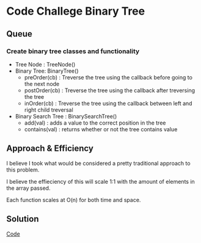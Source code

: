 # Code Challege Binary Tree

## Queue

### Create binary tree classes and functionality 
- Tree Node : TreeNode()
- Binary Tree: BinaryTree()
  - preOrder(cb) : Treverse the tree using the callback before going to the next node
  - postOrder(cb) : Treverse the tree using the callback after treversing the tree
  - inOrder(cb) : Treverse the tree using the callback between left and right child treversal
- Binary Search Tree : BinarySearchTree() 
  - add(val) : adds a value to the correct position in the tree
  - contains(val) : returns whether or not the tree contains value

## Approach & Efficiency

I believe I took what would be considered a pretty traditional approach to this problem.

I believe the effieciency of this will scale 1:1 with the amount of elements in the array passed. 

Each function scales at O(n) for both time and space.

## Solution

[Code](./tree.js)




